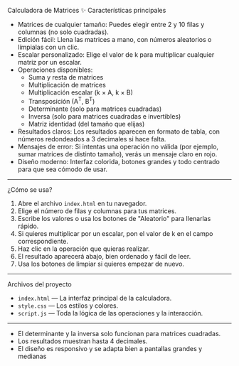Calculadora de Matrices
 ✨ Características principales

- Matrices de cualquier tamaño: Puedes elegir entre 2 y 10 filas y columnas (no solo cuadradas).
- Edición fácil: Llena las matrices a mano, con números aleatorios o límpialas con un clic.
- Escalar personalizado: Elige el valor de k para multiplicar cualquier matriz por un escalar.
- Operaciones disponibles:
  - Suma y resta de matrices
  - Multiplicación de matrices
  - Multiplicación escalar (k × A, k × B)
  - Transposición (A<sup>T</sup>, B<sup>T</sup>)
  - Determinante (solo para matrices cuadradas)
  - Inversa (solo para matrices cuadradas e invertibles)
  - Matriz identidad (del tamaño que elijas)
- Resultados claros: Los resultados aparecen en formato de tabla, con números redondeados a 3 decimales si hace falta.
- Mensajes de error: Si intentas una operación no válida (por ejemplo, sumar matrices de distinto tamaño), verás un mensaje claro en rojo.
- Diseño moderno: Interfaz colorida, botones grandes y todo centrado para que sea cómodo de usar.

---

 ¿Cómo se usa?

1. Abre el archivo `index.html` en tu navegador.
2. Elige el número de filas y columnas para tus matrices.
3. Escribe los valores o usa los botones de "Aleatorio" para llenarlas rápido.
4. Si quieres multiplicar por un escalar, pon el valor de k en el campo correspondiente.
5. Haz clic en la operación que quieras realizar.
6. El resultado aparecerá abajo, bien ordenado y fácil de leer.
7. Usa los botones de limpiar si quieres empezar de nuevo.

---

Archivos del proyecto

- `index.html` — La interfaz principal de la calculadora.
- `style.css` — Los estilos y colores.
- `script.js` — Toda la lógica de las operaciones y la interacción.

---


- El determinante y la inversa solo funcionan para matrices cuadradas.
- Los resultados muestran hasta 4 decimales.
- El diseño es responsivo y se adapta bien a pantallas grandes y medianas


